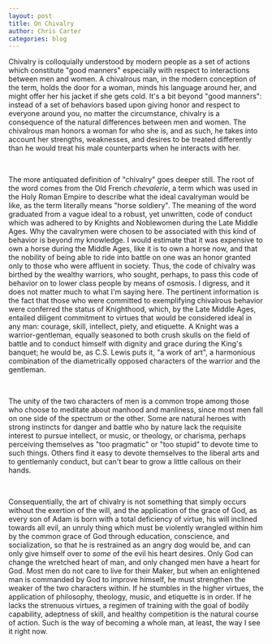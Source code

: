 ```yaml
---
layout: post
title: On Chivalry
author: Chris Carter
categories: blog
---
```


Chivalry is colloquially understood by modern people as a set of actions which constitute "good manners" especially with respect to interactions between men and women. A chivalrous man, in the modern conception of the term, holds the door for a woman, minds his language around her, and might offer her his jacket if she gets cold. It's a bit beyond "good manners": instead of a set of behaviors based upon giving honor and respect to everyone around you, no matter the circumstance, chivalry is a consequence of the natural differences between men and women. The chivalrous man honors a woman for who she is, and as such, he takes into account her strengths, weaknesses, and desires to be treated differently than he would treat his male counterparts when he interacts with her.

<br>

The more antiquated definition of "chivalry" goes deeper still. The root of the word comes from the Old French _chevalerie_, a term which was used in the Holy Roman Empire to describe what the ideal cavalryman would be like, as the term literally means "horse soldiery". The meaning of the word graduated from a vague ideal to a robust, yet unwritten, code of conduct which was adhered to by Knights and Noblewomen during the Late Middle Ages. Why the cavalrymen were chosen to be associated with this kind of behavior is beyond my knowledge. I would estimate that it was expensive to own a horse during the Middle Ages, like it is to own a horse now, and that the nobility of being able to ride into battle on one was an honor granted only to those who were affluent in society. Thus, the code of chivalry was birthed by the wealthy warriors, who sought, perhaps, to pass this code of behavior on to lower class people by means of osmosis. I digress, and it does not matter much to what I'm saying here. The pertinent information is the fact that those who were committed to exemplifying chivalrous behavior were conferred the status of Knighthood, which, by the Late Middle Ages, entailed diligent commitment to virtues that would be considered ideal in any man: courage, skill, intellect, piety, and etiquette. A Knight was a warrior-gentleman, equally seasoned to both crush skulls on the field of battle and to conduct himself with dignity and grace during the King's banquet; he would be, as C.S. Lewis puts it, "a work of art", a harmonious combination of the diametrically opposed characters of the warrior and the gentleman.

<br>

The unity of the two characters of men is a common trope among those who choose to meditate about manhood and manliness, since most men fall on one side of the spectrum or the other. Some are natural heroes with strong instincts for danger and battle who by nature lack the requisite interest to pursue intellect, or music, or theology, or charisma, perhaps perceiving themselves as "too pragmatic" or "too stupid" to devote time to such things. Others find it easy to devote themselves to the liberal arts and to gentlemanly conduct, but can't bear to grow a little callous on their hands.

<br>

Consequentially, the art of chivalry is not something that simply occurs without the exertion of the will, and the application of the grace of God, as every son of Adam is born with a total deficiency of virtue, his will inclined towards all evil, an unruly thing which must be violently wrangled within him by the common grace of God through education, conscience, and socialization, so that he is restrained as an angry dog would be, and can only give himself over to _some_ of the evil his heart desires. Only God can change the wretched heart of man, and only changed men have a heart for God. Most men do not care to live for their Maker, but when an enlightened man is commanded by God to improve himself, he must strengthen the weaker of the two characters within. If he stumbles in the higher virtues, the application of philosophy, theology, music, and etiquette is in order. If he lacks the strenuous virtues, a regimen of training with the goal of bodily capability, adeptness of skill, and healthy competition is the natural course of action. Such is the way of becoming a whole man, at least, the way I see it right now.
